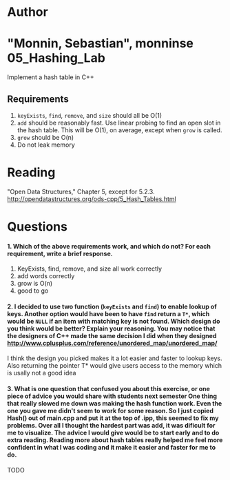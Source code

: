 Author
==========
"Monnin, Sebastian", monninse
05_Hashing_Lab
==============

Implement a hash table in C++

Requirements
------------

1. `keyExists`, `find`, `remove`, and `size` should all be O(1)
2. `add` should be reasonably fast. Use linear probing to find an open slot in the hash table. This will be O(1), on average, except when `grow` is called.
3. `grow` should be O(n)
4. Do not leak memory


Reading
=======
"Open Data Structures," Chapter 5, except for 5.2.3. http://opendatastructures.org/ods-cpp/5_Hash_Tables.html

Questions
=========

#### 1. Which of the above requirements work, and which do not? For each requirement, write a brief response.

1. KeyExists, find, remove, and size all work correctly
2. add words correctly
3. grow is O(n)
4. good to go

#### 2. I decided to use two function (`keyExists` and `find`) to enable lookup of keys. Another option would have been to have `find` return a `T*`, which would be `NULL` if an item with matching key is not found. Which design do you think would be better? Explain your reasoning. You may notice that the designers of C++ made the same decision I did when they designed http://www.cplusplus.com/reference/unordered_map/unordered_map/

I think the design you picked makes it a lot easier and faster to lookup keys. Also returning the pointer T* would give users access to the memory which is usally not a good idea

#### 3. What is one question that confused you about this exercise, or one piece of advice you would share with students next semester One thing that really slowed me down was making the hash function work. Even the one you gave me didn't seem to work for some reason. So I just copied Hash() out of main.cpp and put it at the top of .ipp, this seemed to fix my problems. Over all I thought the hardest part was add, it was dificult for me to visualize. The advice I would give would be to start early and to do extra reading. Reading more about hash tables really helped me feel more confident in what I was coding and it make it easier and faster for me to do.

TODO
